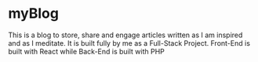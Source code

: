 # myBlog
This is a blog to store, share and engage articles written as I am inspired and as I meditate. It is built fully by me as a Full-Stack Project. Front-End is built with React while Back-End is built with PHP
